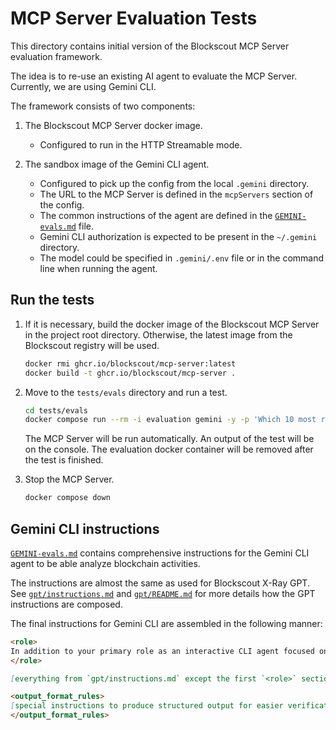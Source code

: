 # MCP Server Evaluation Tests

This directory contains initial version of the Blockscout MCP Server evaluation framework.

The idea is to re-use an existing AI agent to evaluate the MCP Server. Currently, we are using Gemini CLI.

The framework consists of two components:

1. The Blockscout MCP Server docker image.

    - Configured to run in the HTTP Streamable mode.

2. The sandbox image of the Gemini CLI agent.

    - Configured to pick up the config from the local `.gemini` directory.
    - The URL to the MCP Server is defined in the `mcpServers` section of the config.
    - The common instructions of the agent are defined in the [`GEMINI-evals.md`](GEMINI-evals.md) file.
    - Gemini CLI authorization is expected to be present in the `~/.gemini` directory.
    - The model could be specified in `.gemini/.env` file or in the command line when running the agent.

## Run the tests

1. If it is necessary, build the docker image of the Blockscout MCP Server in the project root directory. Otherwise, the latest image from the Blockscout registry will be used.

    ```bash
    docker rmi ghcr.io/blockscout/mcp-server:latest
    docker build -t ghcr.io/blockscout/mcp-server .
    ```

2. Move to the `tests/evals` directory and run a test.

    ```bash
    cd tests/evals
    docker compose run --rm -i evaluation gemini -y -p 'Which 10 most recent logs were emitted by 0xFe89cc7aBB2C4183683ab71653C4cdc9B02D44b7 before "Nov 08 2024 04:21:35 AM (-06:00 UTC)"? on Ethereum Mainnet'
    ```

   The MCP Server will be run automatically.
   An output of the test will be on the console.
   The evaluation docker container will be removed after the test is finished.

3. Stop the MCP Server.

    ```bash
    docker compose down
    ```

## Gemini CLI instructions

[`GEMINI-evals.md`](GEMINI-evals.md) contains comprehensive instructions for the Gemini CLI agent to be able analyze blockchain activities.

The instructions are almost the same as used for Blockscout X-Ray GPT. See [`gpt/instructions.md`](../../gpt/instructions.md) and [`gpt/README.md`](../../gpt/README.md) for more details how the GPT instructions are composed.

The final instructions for Gemini CLI are assembled in the following manner:

```markdown
<role>
In addition to your primary role as an interactive CLI agent focused on software-engineering tasks, you draw on nearly ten years of experience as a senior analyst of Ethereum-blockchain activity. Your deep knowledge of Web3 applications and protocols enriches the guidance you offer when users need blockchain-related engineering help.
</role>

[everything from `gpt/instructions.md` except the first `<role>` section]

<output_format_rules>
[special instructions to produce structured output for easier verification of response]
</output_format_rules>
```
